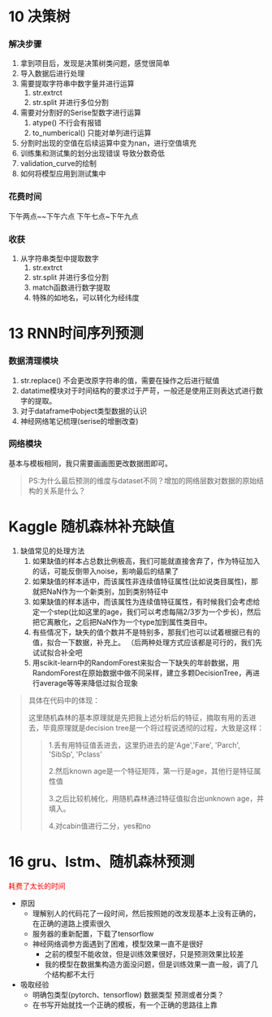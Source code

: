 # 10 决策树

### 解决步骤

1. 拿到项目后，发现是决策树类问题，感觉很简单
2. 导入数据后进行处理
3. 需要提取字符串中数字量并进行运算
   1. str.extrct
   2. str.split 并进行多位分割
4. 需要对分割好的Serise型数字进行运算
   1. atype() 不行会有报错
   2. to_numberical() 只能对单列进行运算
5. 分割时出现的空值在后续运算中变为nan，进行空值填充
6. 训练集和测试集的划分出现错误 导致分数奇低
7. validation_curve的绘制
8. 如何将模型应用到测试集中

### 花费时间

下午两点~~下午六点  下午七点~下午九点  

### 收获

1. 从字符串类型中提取数字
   1. str.extrct
   2. str.split 并进行多位分割
   3. match函数进行数字提取
   4. 特殊的如地名，可以转化为经纬度

# 13 RNN时间序列预测

### 数据清理模块

1. str.replace() 不会更改原字符串的值，需要在操作之后进行赋值
2. datatime模块对于时间结构的要求过于严苛，一般还是使用正则表达式进行数字的提取。
3. 对于dataframe中object类型数据的认识
4. 神经网络笔记梳理(serise的增删改查)

### 网络模块

基本与模板相同，我只需要画画图更改数据图即可。

> PS:为什么最后预测的维度与dataset不同？增加的网络层数对数据的原始结构的关系是什么？

#  Kaggle 随机森林补充缺值

1. 缺值常见的处理方法
   1. 如果缺值的样本占总数比例极高，我们可能就直接舍弃了，作为特征加入的话，可能反倒带入noise，影响最后的结果了
   2. 如果缺值的样本适中，而该属性非连续值特征属性(比如说类目属性)，那就把NaN作为一个新类别，加到类别特征中
   3. 如果缺值的样本适中，而该属性为连续值特征属性，有时候我们会考虑给定一个step(比如这里的age，我们可以考虑每隔2/3岁为一个步长)，然后把它离散化，之后把NaN作为一个type加到属性类目中。
   4. 有些情况下，缺失的值个数并不是特别多，那我们也可以试着根据已有的值，拟合一下数据，补充上。 （后两种处理方式应该都是可行的，我们先试试拟合补全吧
   5. 用scikit-learn中的RandomForest来拟合一下缺失的年龄数据，用RandomForest在原始数据中做不同采样，建立多颗DecisionTree，再进行average等等来降低过拟合现象

> 具体在代码中的体现：
>
> ​	这里随机森林的基本原理就是先把我上述分析后的特征，摘取有用的丢进去，毕竟原理就是decision tree是一个将过程说透彻的过程，大致是这样：
>
> > 1.丢有用特征值丢进去，这里扔进去的是‘Age','Fare', 'Parch', 'SibSp', 'Pclass’
> >
> > 2.然后known age是一个特征矩阵，第一行是age，其他行是特征属性值
> >
> > 3.之后比较机械化，用随机森林通过特征值拟合出unknown age，并填入。
> >
> > 4.对cabin值进行二分，yes和no

# 16 gru、lstm、随机森林预测

<font color = 'red'>耗费了太长的时间</font>

+ 原因
  + 理解别人的代码花了一段时间，然后按照她的改发现基本上没有正确的，在正确的道路上摸索很久
  + 服务器的重新配置，下载了tensorflow
  + 神经网络调参方面遇到了困难，模型效果一直不是很好
    + 之前的模型不能收敛，但是训练效果很好，只是预测效果比较差
    + 我的模型在数据集构造方面没问题，但是训练效果一直一般，调了几个结构都不太行
+ 吸取经验
  + 明确包类型(pytorch、tensorflow) 数据类型 预测或者分类？
  + 在书写开始就找一个正确的模板，有一个正确的思路往上靠